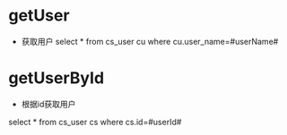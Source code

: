 getUser
===
* 获取用户
select * from cs_user cu where cu.user_name=#userName#

getUserById
===
* 根据id获取用户

select * from cs_user cs where cs.id=#userId#